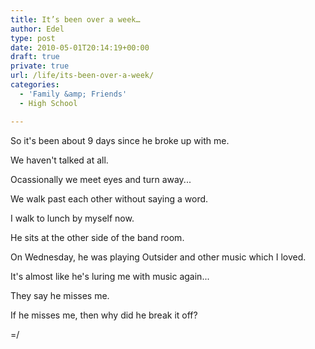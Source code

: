 ```yaml
---
title: It’s been over a week…
author: Edel
type: post
date: 2010-05-01T20:14:19+00:00
draft: true
private: true
url: /life/its-been-over-a-week/
categories:
  - 'Family &amp; Friends'
  - High School

---
```

So it's been about 9 days since he broke up with me.
  
We haven't talked at all.
  
Ocassionally we meet eyes and turn away...
  
We walk past each other without saying a word.
  
I walk to lunch by myself now.
  
He sits at the other side of the band room.
  
On Wednesday, he was playing Outsider and other music which I loved.
  
It's almost like he's luring me with music again...
  
They say he misses me.
  
If he misses me, then why did he break it off?
  
=/


